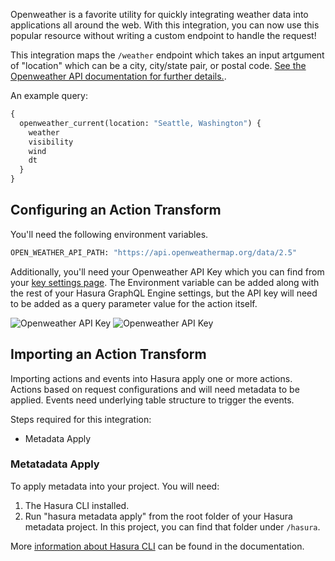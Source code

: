 Openweather is a favorite utility for quickly integrating weather data into applications all around the web. With this integration, you can now use this popular resource without writing a custom endpoint to handle the request!

This integration maps the `/weather` endpoint which takes an input artgument of "location" which can be a city, city/state pair, or postal code. [See the Openweather API documentation for further details.](https://openweathermap.org/current).

An example query:

```graphql
{
  openweather_current(location: "Seattle, Washington") {
    weather
    visibility
    wind
    dt
  }
}
```

## Configuring an Action Transform

You'll need the following environment variables.

```bash
OPEN_WEATHER_API_PATH: "https://api.openweathermap.org/data/2.5"
```

Additionally, you'll need your Openweather API Key which you can find from your [key settings page](https://home.openweathermap.org/api_keys). The Environment variable can be added along with the rest of your Hasura GraphQL Engine settings, but the API key will need to be added as a query parameter value for the action itself.

![Openweather API Key](https://graphql-engine-cdn.hasura.io/assets/main-site/marketplace/open-weather-guide-image-1.png)
![Openweather API Key](https://graphql-engine-cdn.hasura.io/assets/main-site/marketplace/open-weather-guide-image-2.png)

## Importing an Action Transform

Importing actions and events into Hasura apply one or more actions. Actions based on request configurations and will need metadata to be applied. Events need underlying table structure to trigger the events.

Steps required for this integration:

- Metadata Apply

### Metatadata Apply

To apply metadata into your project. You will need:

1. The Hasura CLI installed.
2. Run "hasura metadata apply" from the root folder of your Hasura metadata project. In this project, you can find that folder under `/hasura`.

More [information about Hasura CLI](https://hasura.io/docs/latest/graphql/core/hasura-cli/index.html) can be found in the documentation.
